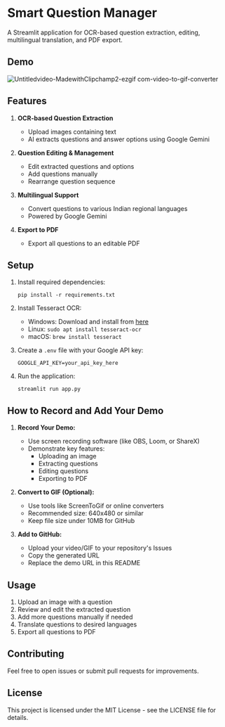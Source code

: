 # Smart Question Manager

A Streamlit application for OCR-based question extraction, editing, multilingual translation, and PDF export.

## Demo


![Untitledvideo-MadewithClipchamp2-ezgif com-video-to-gif-converter](https://github.com/user-attachments/assets/d2ecb36b-95c9-4b0d-a6f8-f8ebe8877236)



## Features

1. **OCR-based Question Extraction**
   - Upload images containing text
   - AI extracts questions and answer options using Google Gemini

2. **Question Editing & Management**
   - Edit extracted questions and options
   - Add questions manually
   - Rearrange question sequence

3. **Multilingual Support**
   - Convert questions to various Indian regional languages
   - Powered by Google Gemini

4. **Export to PDF**
   - Export all questions to an editable PDF

## Setup

1. Install required dependencies:
   ```
   pip install -r requirements.txt
   ```

2. Install Tesseract OCR:
   - Windows: Download and install from [here](https://github.com/UB-Mannheim/tesseract/wiki)
   - Linux: `sudo apt install tesseract-ocr`
   - macOS: `brew install tesseract`

3. Create a `.env` file with your Google API key:
   ```
   GOOGLE_API_KEY=your_api_key_here
   ```

4. Run the application:
   ```
   streamlit run app.py
   ```

## How to Record and Add Your Demo

1. **Record Your Demo:**
   - Use screen recording software (like OBS, Loom, or ShareX)
   - Demonstrate key features:
     - Uploading an image
     - Extracting questions
     - Editing questions
     - Exporting to PDF

2. **Convert to GIF (Optional):**
   - Use tools like ScreenToGif or online converters
   - Recommended size: 640x480 or similar
   - Keep file size under 10MB for GitHub

3. **Add to GitHub:**
   - Upload your video/GIF to your repository's Issues
   - Copy the generated URL
   - Replace the demo URL in this README

## Usage

1. Upload an image with a question
2. Review and edit the extracted question
3. Add more questions manually if needed
4. Translate questions to desired languages
5. Export all questions to PDF

## Contributing

Feel free to open issues or submit pull requests for improvements.

## License

This project is licensed under the MIT License - see the LICENSE file for details. 
